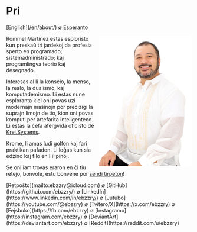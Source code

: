 Pri
===

<div class="center">[English](/en/about/) ∅ Esperanto</div>

<div>
<img src="/images/site/ebzzry.jpg" style="float: right; width: 50%; margin: 0px 0px 0px 10px">

Rommel Martínez estas esploristo kun preskaŭ tri jardekoj da profesia sperto en
programado; sistemadministrado; kaj programlingva teorio kaj desegnado.

Interesas al li la konscio, la menso, la realo, la dualismo, kaj komputademismo. Li estas
nune esploranta kiel oni povas uzi modernajn maŝinojn por precizigi la suprajn
limojn de tio, kion oni povas komputi per artefarita inteligenteco. Li estas la
ĉefa afergvida oficisto de [Krei.Systems](https://krei.systems).

Krome, li amas ludi golfon kaj fari praktikan pafadon. Li loĝas kun sia edzino
kaj filo en Filipinoj.

Se oni iam trovas eraron en ĉi tiu retejo, bonvole, estu bonvene por
[sendi tirpeton](https://github.com/ebzzry/ebzzry.github.io)!
</div>

<div class="center">
[Retpoŝto](mailto:ebzzry@icloud.com) ∅ [GitHub](https://github.com/ebzzry/) ∅ [LinkedIn](https://www.linkedin.com/in/ebzzry/) ∅ [Jutubo](https://youtube.com/@ebzzry) ∅ [Tvitero/X](https://x.com/ebzzry) ∅ [Fejsbuko](https://fb.com/ebzzry) ∅ [Instagramo](https://instagram.com/ebzzry) ∅ [DeviantArt](https://deviantart.com/ebzzry) ∅ [Reddit](https://reddit.com/u/ebzzry)<br>
</div>

